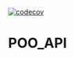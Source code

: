 
[![codecov](https://codecov.io/gh/tchoupemartinjunior/POO_API/branch/main/graph/badge.svg?token=4GL9C7UGB3)](https://codecov.io/gh/tchoupemartinjunior/POO_API)    
# POO_API
